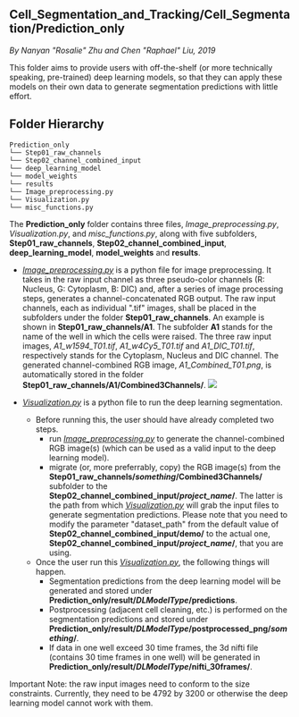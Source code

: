 ## Cell_Segmentation_and_Tracking/Cell_Segmentation/Prediction_only
*By Nanyan "Rosalie" Zhu and Chen "Raphael" Liu, 2019*

This folder aims to provide users with off-the-shelf (or more technically speaking, pre-trained) deep learning models, so that they can apply these models on their own data to generate segmentation predictions with little effort.

## Folder Hierarchy
```
Prediction_only
└── Step01_raw_channels
└── Step02_channel_combined_input
└── deep_learning_model
└── model_weights
└── results
└── Image_preprocessing.py
└── Visualization.py
└── misc_functions.py
```

The **Prediction_only** folder contains three files, *Image_preprocessing.py*, *Visualization.py*, and *misc_functions.py*, along with five subfolders, **Step01_raw_channels**, **Step02_channel_combined_input**, **deep_learning_model**, **model_weights** and **results**.

- [*Image_preprocessing.py*](https://github.com/SAIL-GuoLab/Cell_Segmentation_and_Tracking/blob/master/Cell_segmentation/Prediction_only/Image_preprocessing.py) is a python file for image preprocessing. It takes in the raw input channel as three pseudo-color channels (R: Nucleus, G: Cytoplasm, B: DIC) and, after a series of image processing steps, generates a channel-concatenated RGB output. The raw input channels, each as individual ".tif" images, shall be placed in the subfolders under the folder **Step01_raw_channels**. An example is shown in **Step01_raw_channels/A1**. The subfolder **A1** stands for the name of the well in which the cells were raised. The three raw input images, *A1_w1594_T01.tif*, *A1_w4Cy5_T01.tif* and *A1_DIC_T01.tif*, respectively stands for the Cytoplasm, Nucleus and DIC channel. The generated channel-combined RGB image, *A1_Combined_T01.png*, is automatically stored in the folder **Step01_raw_channels/A1/Combined3Channels/**.
![](https://github.com/SAIL-GuoLab/Cell_Segmentation_and_Tracking/blob/master/Cell_segmentation/figures/Preprocessing_demo.png)

- [*Visualization.py*](https://github.com/SAIL-GuoLab/Cell_Segmentation_and_Tracking/blob/master/Cell_segmentation/Prediction_only/Visualization.py) is a python file to run the deep learning segmentation.
    - Before running this, the user should have already completed two steps.
        - run [*Image_preprocessing.py*](https://github.com/SAIL-GuoLab/Cell_Segmentation_and_Tracking/blob/master/Cell_segmentation/Prediction_only/Image_preprocessing.py) to generate the channel-combined RGB image(s) (which can be used as a valid input to the deep learning model).
        - migrate (or, more preferrably, copy) the RGB image(s) from the **Step01_raw_channels/*something*/Combined3Channels/** subfolder to the **Step02_channel_combined_input/*project_name*/**. The latter is the path from which [*Visualization.py*](https://github.com/SAIL-GuoLab/Cell_Segmentation_and_Tracking/blob/master/Cell_segmentation/Prediction_only/Visualization.py) will grab the input files to generate segmentation predictions. Please note that you need to modify the parameter "dataset_path" from the default value of **Step02_channel_combined_input/demo/** to the actual one, **Step02_channel_combined_input/*project_name*/**, that you are using.
    - Once the user run this [*Visualization.py*](https://github.com/SAIL-GuoLab/Cell_Segmentation_and_Tracking/blob/master/Cell_segmentation/Prediction_only/Visualization.py), the following things will happen.
        - Segmentation predictions from the deep learning model will be generated and stored under **Prediction_only/result/*DLModelType*/predictions**.
        - Postprocessing (adjacent cell cleaning, etc.) is performed on the segmentation predictions and stored under **Prediction_only/result/*DLModelType*/postprocessed_png/*something*/**.
        - If data in one well exceed 30 time frames, the 3d nifti file (contains 30 time frames in one well) will be generated in **Prediction_only/result/*DLModelType*/nifti_30frames/**.


Important Note: the raw input images need to conform to the size constraints. Currently, they need to be 4792 by 3200 or otherwise the deep learning model cannot work with them.
